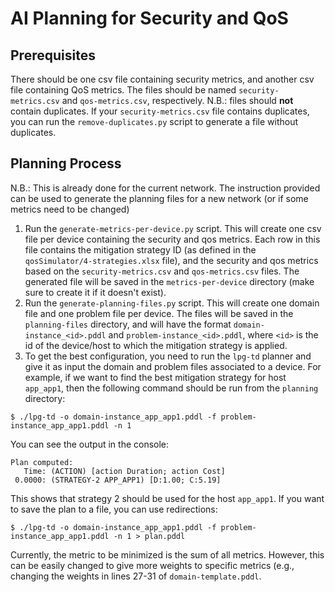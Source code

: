 # AI Planning for Security and QoS

## Prerequisites

There should be one csv file containing security metrics, and another csv file containing QoS metrics.
The files should be named `security-metrics.csv` and `qos-metrics.csv`, respectively.
N.B.: files should **not** contain duplicates. If your `security-metrics.csv` file contains duplicates, you can run the `remove-duplicates.py` script to generate a file without duplicates.

## Planning Process

N.B.: This is already done for the current network. The instruction provided can be used to generate the planning files for a new network (or if some metrics need to be changed)

1. Run the `generate-metrics-per-device.py` script. This will create one csv file per device containing the security and qos metrics. Each row in this file contains the mitigation strategy ID (as defined in the `qosSimulator/4-strategies.xlsx` file), and the security and qos metrics based on the `security-metrics.csv` and `qos-metrics.csv` files. The generated file will be saved in the `metrics-per-device` directory (make sure to create it if it doesn't exist).
2. Run the `generate-planning-files.py` script. This will create one domain file and one problem file per device. The files will be saved in the `planning-files` directory, and will have the format `domain-instance_<id>.pddl` and `problem-instance_<id>.pddl`, where `<id>` is the id of the device/host to which the mitigation strategy is applied.
3. To get the best configuration, you need to run the `lpg-td` planner and give it as input the domain and problem files associated to a device. For example, if we want to find the best mitigation strategy for host `app_app1`, then the following command should be run from the `planning` directory:

```
$ ./lpg-td -o domain-instance_app_app1.pddl -f problem-instance_app_app1.pddl -n 1
```

You can see the output in the console:

```
Plan computed:
   Time: (ACTION) [action Duration; action Cost]
 0.0000: (STRATEGY-2 APP_APP1) [D:1.00; C:5.19]
```

This shows that strategy 2 should be used for the host `app_app1`.
If you want to save the plan to a file, you can use redirections:

```
$ ./lpg-td -o domain-instance_app_app1.pddl -f problem-instance_app_app1.pddl -n 1 > plan.pddl
```

Currently, the metric to be minimized is the sum of all metrics.
However, this can be easily changed to give more weights to specific metrics (e.g., changing the weights in lines 27-31 of `domain-template.pddl`.
